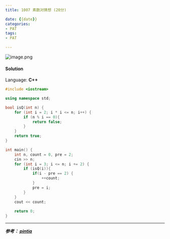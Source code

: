 ```yaml
---
title: 1007 素数对猜想 (20分)

date: {{date}}
categories:
- PAT
tags:
- PAT

---
```

![image.png](https://i.loli.net/2020/05/23/cYBJvEXFNSx7j52.png)

#### Solution

Language: **C++**

```C++
#include <iostream>

using namespace std;

bool isQ(int n) {
    for (int i = 2; i * i <= n; i++) {
        if (n % i == 0){
            return false;
        }
    }
    return true;
}

int main() {
    int n, count = 0, pre = 2;
    cin >> n;
    for (int i = 3; i <= n; i += 2) {
        if (isQ(i)){
            if(i - pre == 2) {
                ++count;
            }
            pre = i;
        }
    }
    cout << count;
    
    return 0;
}
```
---
***参考：
[pintia](https://pintia.cn/problem-sets/994805260223102976/problems/994805317546655744)***
